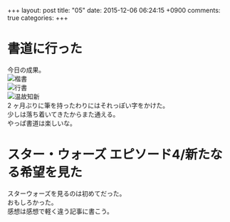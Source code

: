 +++
layout: post
title: "05"
date: 2015-12-06 06:24:15 +0900
comments: true
categories: 
+++

書道に行った
===
今日の成果。  
![楷書](/images/2015-12-05/IMG_20151205_194421.jpg)  
![行書](/images/2015-12-05/IMG_20151205_194540.jpg)  
![温故知新](/images/2015-12-05/IMG_20151205_194318.jpg)  
2 ヶ月ぶりに筆を持ったわりにはそれっぽい字をかけた。  
少しは落ち着いてきたからまた通える。  
やっぱ書道は楽しいな。

スター・ウォーズ エピソード4/新たなる希望を見た
===
スターウォーズを見るのは初めてだった。  
おもしろかった。  
感想は感想で軽く違う記事に書こう。
